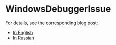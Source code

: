 WindowsDebuggerIssue
====================

For details, see the corresponding blog post:

- [In English](https://fornever.me/en/posts/2019-10-06.debugger-threading-issues.html)
- [In Russian](https://fornever.me/ru/posts/2019-10-06.debugger-threading-issues.html)

